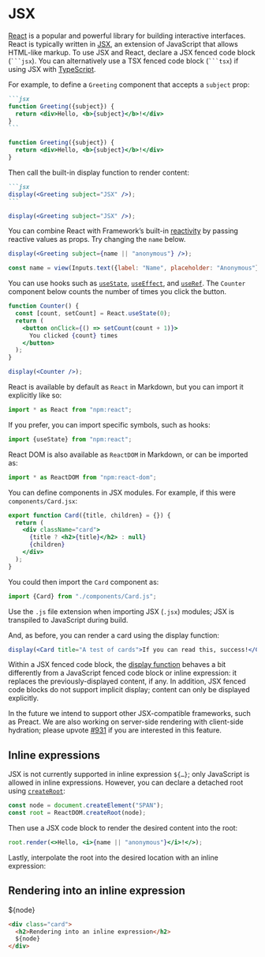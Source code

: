 # JSX <a href="https://github.com/observablehq/framework/releases/tag/v1.9.0" class="observablehq-version-badge" data-version="^1.9.0" title="Added in 1.9.0"></a>

[React](https://react.dev/) is a popular and powerful library for building interactive interfaces. React is typically written in [JSX](https://react.dev/learn/writing-markup-with-jsx), an extension of JavaScript that allows HTML-like markup. To use JSX and React, declare a JSX fenced code block (<code>\```jsx</code>). You can alternatively use a TSX fenced code block (<code>\```tsx</code>) if using JSX with [TypeScript](./javascript#type-script).

For example, to define a `Greeting` component that accepts a `subject` prop:

````md
```jsx
function Greeting({subject}) {
  return <div>Hello, <b>{subject}</b>!</div>
}
```
````

```jsx
function Greeting({subject}) {
  return <div>Hello, <b>{subject}</b>!</div>
}
```

Then call the built-in display function to render content:

````md
```jsx
display(<Greeting subject="JSX" />);
```
````

```jsx
display(<Greeting subject="JSX" />);
```

You can combine React with Framework’s built-in [reactivity](./reactivity) by passing reactive values as props. Try changing the `name` below.

```jsx echo
display(<Greeting subject={name || "anonymous"} />);
```

```js echo
const name = view(Inputs.text({label: "Name", placeholder: "Anonymous"}));
```

You can use hooks such as [`useState`](https://react.dev/reference/react/useState), [`useEffect`](https://react.dev/reference/react/useEffect), and [`useRef`](https://react.dev/reference/react/useRef). The `Counter` component below counts the number of times you click the button.

```jsx echo
function Counter() {
  const [count, setCount] = React.useState(0);
  return (
    <button onClick={() => setCount(count + 1)}>
      You clicked {count} times
    </button>
  );
}
```

```jsx echo
display(<Counter />);
```

React is available by default as `React` in Markdown, but you can import it explicitly like so:

```js run=false
import * as React from "npm:react";
```

If you prefer, you can import specific symbols, such as hooks:

```js run=false
import {useState} from "npm:react";
```

React DOM is also available as `ReactDOM` in Markdown, or can be imported as:

```js run=false
import * as ReactDOM from "npm:react-dom";
```

You can define components in JSX modules. For example, if this were `components/Card.jsx`:

```jsx run=false
export function Card({title, children} = {}) {
  return (
    <div className="card">
      {title ? <h2>{title}</h2> : null}
      {children}
    </div>
  );
}
```

You could then import the `Card` component as:

```js echo
import {Card} from "./components/Card.js";
```

<div class="note">

Use the `.js` file extension when importing JSX (`.jsx`) modules; JSX is transpiled to JavaScript during build.

</div>

And, as before, you can render a card using the display function:

```jsx echo
display(<Card title="A test of cards">If you can read this, success!</Card>);
```

Within a JSX fenced code block, the [display function](./javascript#explicit-display) behaves a bit differently from a JavaScript fenced code block or inline expression:
it replaces the previously-displayed content, if any. In addition, JSX fenced code blocks do not support implicit display; content can only be displayed explicitly.

<div class="note">

In the future we intend to support other JSX-compatible frameworks, such as Preact. We are also working on server-side rendering with client-side hydration; please upvote [#931](https://github.com/observablehq/framework/issues/931) if you are interested in this feature.

</div>

## Inline expressions

JSX is not currently supported in inline expression `${…}`; only JavaScript is allowed in inline expressions. However, you can declare a detached root using [`createRoot`](https://react.dev/reference/react-dom/client/createRoot):

```js echo
const node = document.createElement("SPAN");
const root = ReactDOM.createRoot(node);
```

Then use a JSX code block to render the desired content into the root:

```jsx echo
root.render(<>Hello, <i>{name || "anonymous"}</i>!</>);
```

Lastly, interpolate the root into the desired location with an inline expression:

<div class="card">
  <h2>Rendering into an inline expression</h2>
  ${node}
</div>

```md run=false
<div class="card">
  <h2>Rendering into an inline expression</h2>
  ${node}
</div>
```
